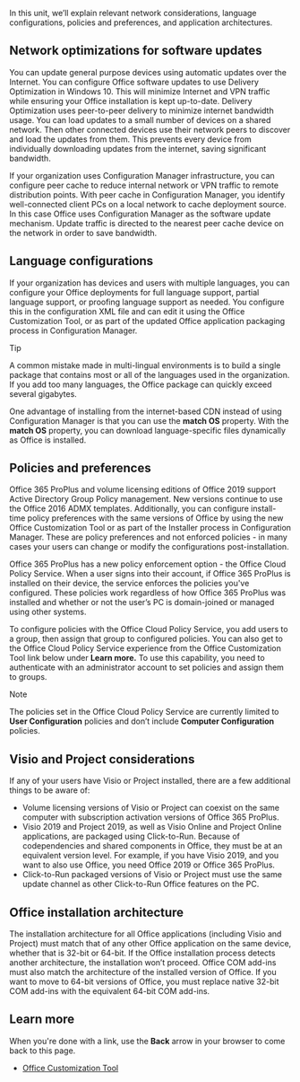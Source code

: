 In this unit, we’ll explain relevant network considerations, language configurations, policies and preferences, and application architectures.

## Network optimizations for software updates

You can update general purpose devices using automatic updates over the Internet. You can configure Office software updates to use Delivery Optimization in Windows 10. This will minimize Internet and VPN traffic while ensuring your Office installation is kept up-to-date. Delivery Optimization uses peer-to-peer delivery to minimize internet bandwidth usage. You can load updates to a small number of devices on a shared network. Then other connected devices use their network peers to discover and load the updates from them. This prevents every device from individually downloading updates from the internet, saving significant bandwidth.

If your organization uses Configuration Manager infrastructure, you can configure peer cache to reduce internal network or VPN traffic to remote distribution points. With peer cache in Configuration Manager, you identify well-connected client PCs on a local network to cache deployment source. In this case Office uses Configuration Manager as the software update mechanism. Update traffic is directed to the nearest peer cache device on the network in order to save bandwidth. 

## Language configurations

If your organization has devices and users with multiple languages, you can configure your Office deployments for full language support, partial language support, or proofing language support as needed. You configure this in the configuration XML file and can edit it using the Office Customization Tool, or as part of the updated Office application packaging process in Configuration Manager. 
  
> [!TIP] 
> A common mistake made in multi-lingual environments is to build a single package that contains most or all of the languages used in the organization. If you add too many languages, the Office package can quickly exceed several gigabytes.

One advantage of installing from the internet-based CDN instead of using Configuration Manager is that you can use the **match OS** property. With the **match OS** property, you can  download language-specific files dynamically as Office is installed.

## Policies and preferences

Office 365 ProPlus and volume licensing editions of Office 2019 support Active Directory Group Policy management. New versions continue to use the Office 2016 ADMX templates. Additionally, you can configure install-time policy preferences with the same versions of Office by using the new Office Customization Tool or as part of the Installer process in Configuration Manager. These are policy preferences and not enforced policies - in many cases your users can change or modify the configurations post-installation.

Office 365 ProPlus has a new policy enforcement option - the Office Cloud Policy Service. When a user signs into their account, if Office 365 ProPlus is installed on their device, the service enforces the policies you've configured. These policies work regardless of how Office 365 ProPlus was installed and whether or not the user’s PC is domain-joined or managed using other systems. 

To configure policies with the Office Cloud Policy Service, you add users to a group, then assign that group to configured policies. You can also get to the Office Cloud Policy Service experience from the Office Customization Tool link below under **Learn more.** To use this capability, you need to authenticate with an administrator account to set policies and assign them to groups. 

> [!NOTE]
> The policies set in the Office Cloud Policy Service are currently limited to **User Configuration** policies and don’t include **Computer Configuration** policies.

## Visio and Project considerations

If any of your users have Visio or Project installed, there are a few additional things to be aware of:

- Volume licensing versions of Visio or Project can coexist on the same computer with subscription activation versions of Office 365 ProPlus.
- Visio 2019 and Project 2019, as well as Visio Online and Project Online applications, are packaged using Click-to-Run. Because of codependencies and shared components in Office, they must be at an equivalent version level. For example, if you have Visio 2019, and you want to also use Office, you need Office 2019 or Office 365 ProPlus.
- Click-to-Run packaged versions of Visio or Project must use the same update channel as other Click-to-Run Office features on the PC.

## Office installation architecture

The installation architecture for all Office applications (including Visio and Project) must match that of any other Office application on the same device, whether that is 32-bit or 64-bit. If the Office installation process detects another architecture, the installation won’t proceed. Office COM add-ins must also match the architecture of the installed version of Office. If you want to move to 64-bit versions of Office, you must replace native 32-bit COM add-ins with the equivalent 64-bit COM add-ins. 

## Learn more

When you're done with a link, use the **Back** arrow in your browser to come back to this page.

- [Office Customization Tool](https://config.office.com)
